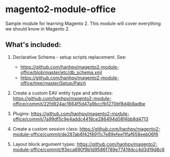 # magento2-module-office
Sample module for learning Magento 2. This module will cover everything we should know in Magento 2.

## What's included:

1. Declarative Schema - setup scripts replacement. See:
    * https://github.com/hanhpv/magento2-module-office/blob/master/etc/db_schema.xml
    * https://github.com/hanhpv/magento2-module-office/tree/master/Setup/Patch

2. Create a custom EAV entity type and attributes: https://github.com/hanhpv/magento2-module-office/commit/22fd924ac1664f5d47a9bccfb1270bf8d4b8adbe

3. Plugins: https://github.com/hanhpv/magento2-module-office/commit/7a99df5c9e4addc4418ce286494d08f4bb8d4713

4. Create a custom session class: https://github.com/hanhpv/magento2-module-office/commit/de287ab6f42f8911c7e89efee11faf658eeb06f6

5. Layout block argument types: https://github.com/hanhpv/magento2-module-office/commit/93eca890f9b1d9586f789e77419dcc4d3d19d8c6


